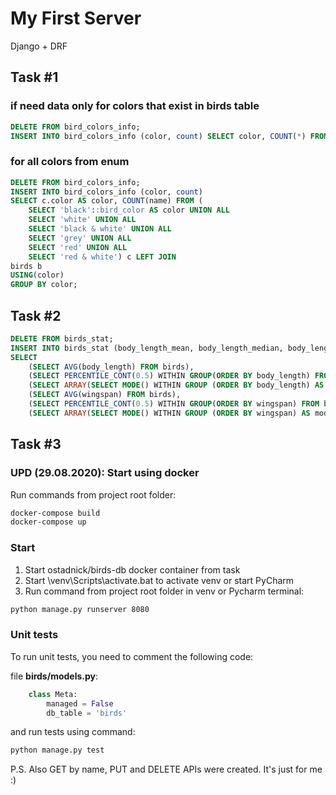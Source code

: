 # My First Server

Django + DRF

## Task #1
### if need data only for colors that exist in birds table
```sql
DELETE FROM bird_colors_info;
INSERT INTO bird_colors_info (color, count) SELECT color, COUNT(*) FROM birds GROUP BY color;
```

### for all colors from enum
```sql
DELETE FROM bird_colors_info;
INSERT INTO bird_colors_info (color, count)
SELECT c.color AS color, COUNT(name) FROM (
	SELECT 'black'::bird_color AS color UNION ALL
	SELECT 'white' UNION ALL
	SELECT 'black & white' UNION ALL
	SELECT 'grey' UNION ALL
	SELECT 'red' UNION ALL
	SELECT 'red & white') c LEFT JOIN
birds b 
USING(color)
GROUP BY color;
```

## Task #2

```sql
DELETE FROM birds_stat;
INSERT INTO birds_stat (body_length_mean, body_length_median, body_length_mode, wingspan_mean, wingspan_median, wingspan_mode)
SELECT 
	(SELECT AVG(body_length) FROM birds), 
	(SELECT PERCENTILE_CONT(0.5) WITHIN GROUP(ORDER BY body_length) FROM birds),
	(SELECT ARRAY(SELECT MODE() WITHIN GROUP (ORDER BY body_length) AS modal_value FROM birds)),
	(SELECT AVG(wingspan) FROM birds), 
	(SELECT PERCENTILE_CONT(0.5) WITHIN GROUP(ORDER BY wingspan) FROM birds),
	(SELECT ARRAY(SELECT MODE() WITHIN GROUP (ORDER BY wingspan) AS modal_value FROM birds));

```

## Task #3
### UPD (29.08.2020): Start using docker
Run commands from project root folder:
```bash
docker-compose build
docker-compose up
```

### Start
1. Start ostadnick/birds-db docker container from task
2. Start \venv\Scripts\activate.bat to activate venv or start PyCharm
3. Run command from project root folder in venv or Pycharm terminal:

```bash
python manage.py runserver 8080
```

### Unit tests
To run unit tests, you need to comment the following code:

file **birds/models.py**:
```python
    class Meta:
        managed = False
        db_table = 'birds'
```
and run tests using command:
```bash
python manage.py test
```

P.S. Also GET by name, PUT and DELETE APIs were created. It's just for me :)